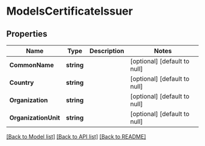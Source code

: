 # ModelsCertificateIssuer

## Properties
Name | Type | Description | Notes
------------ | ------------- | ------------- | -------------
**CommonName** | **string** |  | [optional] [default to null]
**Country** | **string** |  | [optional] [default to null]
**Organization** | **string** |  | [optional] [default to null]
**OrganizationUnit** | **string** |  | [optional] [default to null]

[[Back to Model list]](../README.md#documentation-for-models) [[Back to API list]](../README.md#documentation-for-api-endpoints) [[Back to README]](../README.md)


